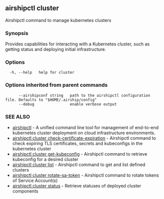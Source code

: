 ## airshipctl cluster

Airshipctl command to manage kubernetes clusters

### Synopsis

Provides capabilities for interacting with a Kubernetes cluster,
such as getting status and deploying initial infrastructure.


### Options

```
  -h, --help   help for cluster
```

### Options inherited from parent commands

```
      --airshipconf string   path to the airshipctl configuration file. Defaults to "$HOME/.airship/config"
      --debug                enable verbose output
```

### SEE ALSO

* [airshipctl](airshipctl.md)	 - A unified command line tool for management of end-to-end kubernetes cluster deployment on cloud infrastructure environments.
* [airshipctl cluster check-certificate-expiration](airshipctl_cluster_check-certificate-expiration.md)	 - Airshipctl command to check expiring TLS certificates, secrets and kubeconfigs in the kubernetes cluster
* [airshipctl cluster get-kubeconfig](airshipctl_cluster_get-kubeconfig.md)	 - Airshipctl command to retrieve kubeconfig for a desired cluster
* [airshipctl cluster list](airshipctl_cluster_list.md)	 - Airshipctl command to get and list defined clusters
* [airshipctl cluster rotate-sa-token](airshipctl_cluster_rotate-sa-token.md)	 - Airshipctl command to rotate tokens of Service Account(s)
* [airshipctl cluster status](airshipctl_cluster_status.md)	 - Retrieve statuses of deployed cluster components

